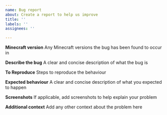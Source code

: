 ```yaml
---
name: Bug report
about: Create a report to help us improve
title: ''
labels: ''
assignees: ''

---
```


**Minecraft version**
Any Minecraft versions the bug has been found to occur in

**Describe the bug**
A clear and concise description of what the bug is

**To Reproduce**
Steps to reproduce the behaviour

**Expected behaviour**
A clear and concise description of what you expected to happen

**Screenshots**
If applicable, add screenshots to help explain your problem

**Additional context**
Add any other context about the problem here
